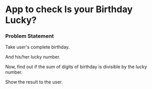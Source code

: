 # App to check Is your Birthday Lucky?

### Problem Statement

Take user's complete birthday.

And his/her lucky number.

Now, find out if the sum of digits of birthday is divisible by the lucky number.

Show the result to the user.